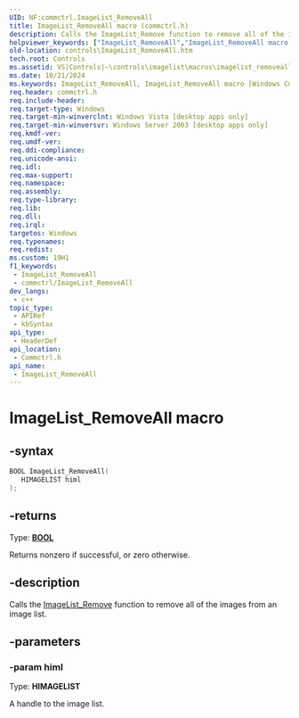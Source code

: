 ```yaml
---
UID: NF:commctrl.ImageList_RemoveAll
title: ImageList_RemoveAll macro (commctrl.h)
description: Calls the ImageList_Remove function to remove all of the images from an image list.
helpviewer_keywords: ["ImageList_RemoveAll","ImageList_RemoveAll macro [Windows Controls]","_win32_ImageList_RemoveAll","_win32_ImageList_RemoveAll_cpp","commctrl/ImageList_RemoveAll","controls.ImageList_RemoveAll","controls._win32_ImageList_RemoveAll"]
old-location: controls\ImageList_RemoveAll.htm
tech.root: Controls
ms.assetid: VS|Controls|~\controls\imagelist\macros\imagelist_removeall.htm
ms.date: 10/21/2024
ms.keywords: ImageList_RemoveAll, ImageList_RemoveAll macro [Windows Controls], _win32_ImageList_RemoveAll, _win32_ImageList_RemoveAll_cpp, commctrl/ImageList_RemoveAll, controls.ImageList_RemoveAll, controls._win32_ImageList_RemoveAll
req.header: commctrl.h
req.include-header: 
req.target-type: Windows
req.target-min-winverclnt: Windows Vista [desktop apps only]
req.target-min-winversvr: Windows Server 2003 [desktop apps only]
req.kmdf-ver: 
req.umdf-ver: 
req.ddi-compliance: 
req.unicode-ansi: 
req.idl: 
req.max-support: 
req.namespace: 
req.assembly: 
req.type-library: 
req.lib: 
req.dll: 
req.irql: 
targetos: Windows
req.typenames: 
req.redist: 
ms.custom: 19H1
f1_keywords:
 - ImageList_RemoveAll
 - commctrl/ImageList_RemoveAll
dev_langs:
 - c++
topic_type:
 - APIRef
 - kbSyntax
api_type:
 - HeaderDef
api_location:
 - Commctrl.h
api_name:
 - ImageList_RemoveAll
---
```


# ImageList_RemoveAll macro

## -syntax

```cpp
BOOL ImageList_RemoveAll(
   HIMAGELIST himl
);
```

## -returns

Type: **[BOOL](/windows/desktop/winprog/windows-data-types)**

Returns nonzero if successful, or zero otherwise.


## -description

Calls the <a href="/windows/desktop/api/commctrl/nf-commctrl-imagelist_remove">ImageList_Remove</a> function to remove all of the images from an image list.

## -parameters

### -param himl

Type: <b>HIMAGELIST</b>

A handle to the image list.
